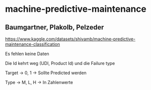 # machine-predictive-maintenance

## Baumgartner, Plakolb, Pelzeder

https://www.kaggle.com/datasets/shivamb/machine-predictive-maintenance-classification

Es fehlen keine Daten 

Die Id kehrt weg (UDI, Product Id) und die Failure type

Target -> 0, 1 -> Sollte Predicted werden

Type -> M, L, H -> In Zahlenwerte
